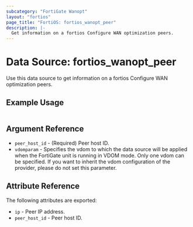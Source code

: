 ```yaml
---
subcategory: "FortiGate Wanopt"
layout: "fortios"
page_title: "FortiOS: fortios_wanopt_peer"
description: |-
  Get information on a fortios Configure WAN optimization peers.
---
```


# Data Source: fortios_wanopt_peer
Use this data source to get information on a fortios Configure WAN optimization peers.


## Example Usage

```hcl

```

## Argument Reference

* `peer_host_id` - (Required) Peer host ID.
* `vdomparam` - Specifies the vdom to which the data source will be applied when the FortiGate unit is running in VDOM mode. Only one vdom can be specified. If you want to inherit the vdom configuration of the provider, please do not set this parameter.

## Attribute Reference

The following attributes are exported:

* `ip` - Peer IP address.
* `peer_host_id` - Peer host ID.
